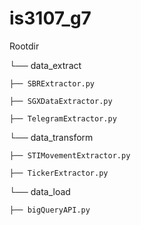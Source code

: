 # is3107_g7

Rootdir

└── data_extract

    ├── SBRExtractor.py

    ├── SGXDataExtractor.py

    ├── TelegramExtractor.py

└── data_transform

    ├── STIMovementExtractor.py

    ├── TickerExtractor.py

└── data_load

    ├── bigQueryAPI.py
